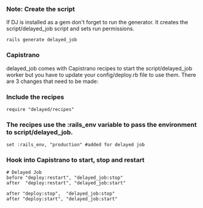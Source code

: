 ### Note: Create the script

If DJ is installed as a gem don't forget to run the generator. It creates the script/delayed_job script and sets run permissions.

    rails generate delayed_job

### Capistrano

delayed_job comes with Capistrano recipes to start the script/delayed_job worker but you have to update your config/deploy.rb file to use them. There are 3 changes that need to be made:

### Include the recipes  

    require "delayed/recipes"  

### The recipes use the :rails_env variable to pass the environment to script/delayed_job.   
    set :rails_env, "production" #added for delayed job  

### Hook into Capistrano to start, stop and restart  

    # Delayed Job  
    before "deploy:restart", "delayed_job:stop"
    after  "deploy:restart", "delayed_job:start"

    after "deploy:stop",  "delayed_job:stop"
    after "deploy:start", "delayed_job:start"

